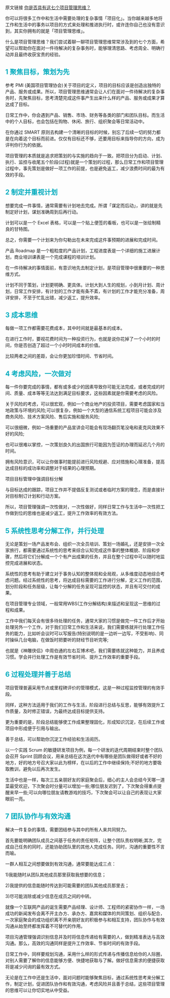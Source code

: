 原文链接 [你是否具有这七个项目管理思维？](http://www.leadge.com/news_list/Details.aspx?id=106992&page=2)

你可以将很多工作中和生活中需要处理的复杂事情「项目化」。当你越来越多地将工作和生活中的事务以项目的方式来处理和推进执行时，或许连你自己也没有意识到，其实你拥有的就是「项目管理思维」。

什么是项目管理思维？我们尝试着聊一聊项目管理思维常常涉及到的七个方面，希望可以帮助你在面对一件待解决的复杂事务时，能够理清思路、考虑周全、明确行动并且最终收获宝贵的经验。

## <font color="#02acbe" >1 聚焦目标，策划为先</font>

参考 PMI (美国项目管理协会)关于项目的定义，项目的目标应该是创造出独特的产品、服务或成果。所以，项目管理思维通常会让人们在面对一件待解决的复杂事务时，先聚焦目标，思考清楚完成这件事产生出来什么样的产品、服务或成果才算达成了目标。

日常工作中，你会遇到产品、销售、市场、财务等各类的部门和团队目标。而生活中的个人目标，也会包括在购物、休闲、旅行、组织聚会等日常活动中。

在你通过 SMART 原则去构建一个清晰的目标的时候，别忘了后续一切的努力都是在向着这个目标而前进。仅仅有目标还不够，还要用目标来指导你的方向，成为评判你行为的依据。

项目管理的本质就是追求把策划的与实施的趋向于一致。把项目分为启动、计划、执行、监控与收尾五个阶段(过程)就是一个策划的过程，那么日常工作和项目管理过程中，事先策划是做好一项工作的前提，也是避免返工，减少浪费时间的最为有效的手段。

## <font color="#02acbe" >2 制定并重视计划</font>

想要完成一件事情，通常需要有计划地去完成。所谓「谋定而后动」，讲的就是先制定好计划，谋划准确周到后再行动。

计划可以是一个 Excel 表格，可以是一个贴上便签的看板，也可以是一张绘制精良的甘特图。

总之，你需要一个计划来为你勾勒出在未来完成这件事预期的进展和完成时间。

产品 Roadmap 是一个粗粒度的产品计划，工程进度表是一个详细的施工进展计划，商业培训课表是一个完成课程的培训计划。

在一件待解决的事情面前，有意识地先去制定计划，是项目管理中很重要的一种思维方式。

计划不同于策划，计划更明确、更具体。计划大到人生的规划，小到月计划、周计划，日常工作安排，有计划的工作才能有条不紊，有计划的工作才能充分准备，周详安排，不至于忙乱出错，减少返工，提升效率。

## <font color="#02acbe" >3 成本思维</font>

每做一项工作都需要花费成本，其中时间就是最基本的成本。

在进行工作时，要视花费时间为一种投资行为，也就是说你花掉了一个小时的时间，你是否创造了超过一个小时时间成本的价值。

比较两者之间的差距，会让你更加珍惜时间、节省时间。

## <font color="#02acbe" >4 考虑风险，一次做对</font>

每一件你要完成的事情，都有或多或少的因素导致你可能无法完成，或者完成的时间、质量、成本等等无法达到满足目标要求，这些因素就是你需要考虑的风险。

关于风险的考虑，可以很宏观，例如一个商业地产的投资项目，需要考虑国家和当地政策与环境的风险;可以很复杂，例如一个大型的通信系统工程项目可能会涉及商务风险、技术方案风险、售后实施和服务风险;

可以很细微，例如一场重要的产品宣讲会可能会有现场翻页笔没电和麦克风效果不好的风险;

也可以很难以掌控，一次策划良久的出国旅行可能因为签证的办理而延迟几个月的时间。

拥有风险意识，可以让你做事时能提前进行风险规避、应对措施和心理准备，提高达成目标的成功率和调整对于结果的心理预期。

项目目标管理中强调目标分解

与目标达成的跟踪，项目工作并不提倡反复测试或者临时方案的理念，而是直接针对目标制订计划和行动方案。

所以，项目管理强调一次性做对，一次性做好，同样日常工作与生活中一次性把工作做到位的思维也是减少返工，提升工作效率的有效方法。

## <font color="#02acbe" >5 系统性思考分解工作，并行处理</font>

无论是策划一场产品发布会、组织一次全员培训、策划一场婚礼，还是安排一次全家旅行，都需要通过系统性的思考来综合认知完成这件事的整体概貌、阶段和步骤，然后将它们分解成一个个有产出成果的任务，并且在整个过程中可以随时地监控完成进展和状态。

系统性的思考有助于建立对于事务认知的整体观和全局观，从多维度动态地综合考虑问题。经过系统性的思考，将达成目标需要的工作进行分解，定义工作的范围，划分阶段和任务层级，让每个分解的任务呈现可监控的状态，并且有可交付的成果。

在项目管理专业领域，一般常用WBS(工作分解结构)来描述和呈现这一思维的过程和成果。

工作中我们每天会有很多待处理的任务，通常大家的习惯是做完一件工作后才开始处理另外一个工作，对于我们日常工作和生活来说，我们需要练就并行处理工作任务的能力，比如听会议时可以写报告(特别说明的是一边听一边写，不受影响)、同时操纵几台电脑，在做饭时把要听的财经节目听完等;

也就是《神雕侠侣》中周伯通的左右互博术吧，我们需要练就这种能力，并且养成习惯。学会并行处理工作是有效节省时间、提升工作效率的重要手段。

## <font color="#02acbe" >6 过程处理并善于总结</font>

项目管理普遍采用节点或里程碑评价的管理模式，这是一种过程监控管理的有效手段。

同样，这种方法适用于我们的工作与生活，阶段进行总结与反思，能够有效提升工作质量，及时修正错误，为最终达成目标提供支持。

更为重要的是，阶段总结能够使工作成果整理固化，形成知识沉淀，在后续工作或项目中形成便于引用与输出。

善于总结，可以帮助你沉淀工作经验和生活阅历。

以一个实践 Scrum 的敏捷研发项目为例，每一个研发的迭代周期结束时整个团队会召开 Sprint 回顾会议，用来总结在这次迭代中有哪些是团队做得好或者不好的地方，好的地方号召大家以此为榜样，在以后的工作中继续保持;不好的地方要吸取教训，避免以后再次发生。

生活中也是一样，每次三五亲朋好友的家庭聚会后，细心的主人会总结今天哪一道菜最受欢迎，下次聚会时分量可以增加一些;哪位朋友迟到了，下次聚会得重点提醒来早一些;可以向哪位朋友请教游戏的技巧，下次聚会可以让自己的表现让大家眼前一亮。

## <font color="#02acbe" >7 团队协作与有效沟通</font>

解决一件复杂的事情，需要团结参与其中的所有人来共同努力。

首先要能明确团队成员之间基于任务的责任矩阵，让整个团队责权明晰;其次，完成自己任务的同时，还能协助团队里的其他人完成任务。同时，沟通的重要性不言而喻。

一群人相互之间想要做到有效沟通，通常要能达成三点：

1)我能随时从团队其他成员那里获取我想要的信息；

2)我提供的信息能随时传达到可能需要的团队其他成员那里去；

3)尽可能消除或减少信息在成员之间的中转。

就像一个互联网产品的诞生需要产品经理、设计师、工程师的紧密协作一样，一场成功的新闻发布会离不开主办方、承办方、嘉宾和媒体的共同策划、组织与配合，一次家庭聚会的成功组织离不开亲朋好友的积极参与和相互支持，团队协作与有效沟通从始至终都发挥着不可替代的作用。

项目沟通管理强调识别信息并及时将信息传递给有需要的人，做到精准表达与高效沟通。那么，高效的沟通同样是提升工作效率、节省时间的有效手段。

日常工作中，同样要规划沟通，采用什么样的形式传递与传播信息给你的人际圈，对别人需要了解你的信息能够方便、快捷地获取与了解。做好信息需求的便捷获取将是减少问询的最有效方式。

无论是在工作中还是生活中，面对问题时能够聚焦目标，通过系统性思考来分解工作，制定计划，促进团队协作和有效沟通，考虑风险并且善于总结，这些项目管理的思维可以让你切实地从中受益。